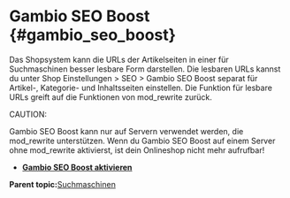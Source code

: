 # Gambio SEO Boost {#gambio_seo_boost}

Das Shopsystem kann die URLs der Artikelseiten in einer für Suchmaschinen besser lesbare Form darstellen. Die lesbaren URLs kannst du unter Shop Einstellungen \> SEO \> Gambio SEO Boost separat für Artikel-, Kategorie- und Inhaltsseiten einstellen. Die Funktion für lesbare URLs greift auf die Funktionen von mod\_rewrite zurück.

CAUTION:

Gambio SEO Boost kann nur auf Servern verwendet werden, die mod\_rewrite unterstützen. Wenn du Gambio SEO Boost auf einem Server ohne mod\_rewrite aktivierst, ist dein Onlineshop nicht mehr aufrufbar!

-   **[Gambio SEO Boost aktivieren](5_1_1_Gambio_SEO_Boost_aktivieren.md)**  


**Parent topic:**[Suchmaschinen](5_Suchmaschinen.md)

